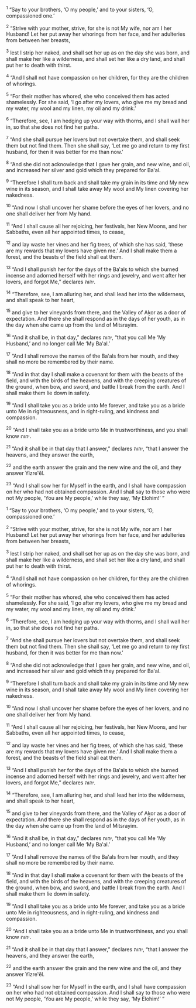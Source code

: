<sup>1</sup> “Say to your brothers, ‘O my people,’ and to your sisters, ‘O, compassioned one.’

<sup>2</sup> “Strive with your mother, strive, for she is not My wife, nor am I her Husband! Let her put away her whorings from her face, and her adulteries from between her breasts,

<sup>3</sup> lest I strip her naked, and shall set her up as on the day she was born, and shall make her like a wilderness, and shall set her like a dry land, and shall put her to death with thirst.

<sup>4</sup> “And I shall not have compassion on her children, for they are the children of whorings.

<sup>5</sup> “For their mother has whored, she who conceived them has acted shamelessly. For she said, ‘I go after my lovers, who give me my bread and my water, my wool and my linen, my oil and my drink.’

<sup>6</sup> “Therefore, see, I am hedging up your way with thorns, and I shall wall her in, so that she does not find her paths.

<sup>7</sup> “And she shall pursue her lovers but not overtake them, and shall seek them but not find them. Then she shall say, ‘Let me go and return to my first husband, for then it was better for me than now.’

<sup>8</sup> “And she did not acknowledge that I gave her grain, and new wine, and oil, and increased her silver and gold which they prepared for Ba‛al.

<sup>9</sup> “Therefore I shall turn back and shall take my grain in its time and My new wine in its season, and I shall take away My wool and My linen covering her nakedness.

<sup>10</sup> “And now I shall uncover her shame before the eyes of her lovers, and no one shall deliver her from My hand.

<sup>11</sup> “And I shall cause all her rejoicing, her festivals, her New Moons, and her Sabbaths, even all her appointed times, to cease,

<sup>12</sup> and lay waste her vines and her fig trees, of which she has said, ‘these are my rewards that my lovers have given me.’ And I shall make them a forest, and the beasts of the field shall eat them.

<sup>13</sup> “And I shall punish her for the days of the Ba‛als to which she burned incense and adorned herself with her rings and jewelry, and went after her lovers, and forgot Me,” declares יהוה.

<sup>14</sup> “Therefore, see, I am alluring her, and shall lead her into the wilderness, and shall speak to her heart,

<sup>15</sup> and give to her vineyards from there, and the Valley of Aḵor as a door of expectation. And there she shall respond as in the days of her youth, as in the day when she came up from the land of Mitsrayim.

<sup>16</sup> “And it shall be, in that day,” declares יהוה, “that you call Me ‘My Husband,’ and no longer call Me ‘My Ba‛al.’

<sup>17</sup> “And I shall remove the names of the Ba‛als from her mouth, and they shall no more be remembered by their name.

<sup>18</sup> “And in that day I shall make a covenant for them with the beasts of the field, and with the birds of the heavens, and with the creeping creatures of the ground, when bow, and sword, and battle I break from the earth. And I shall make them lie down in safety.

<sup>19</sup> “And I shall take you as a bride unto Me forever, and take you as a bride unto Me in righteousness, and in right-ruling, and kindness and compassion.

<sup>20</sup> “And I shall take you as a bride unto Me in trustworthiness, and you shall know יהוה.

<sup>21</sup> “And it shall be in that day that I answer,” declares יהוה, “that I answer the heavens, and they answer the earth,

<sup>22</sup> and the earth answer the grain and the new wine and the oil, and they answer Yizre‛ĕl.

<sup>23</sup> “And I shall sow her for Myself in the earth, and I shall have compassion on her who had not obtained compassion. And I shall say to those who were not My people, ‘You are My people,’ while they say, ‘My Elohim!’ ”

<sup>1</sup> “Say to your brothers, ‘O my people,’ and to your sisters, ‘O, compassioned one.’

<sup>2</sup> “Strive with your mother, strive, for she is not My wife, nor am I her Husband! Let her put away her whorings from her face, and her adulteries from between her breasts,

<sup>3</sup> lest I strip her naked, and shall set her up as on the day she was born, and shall make her like a wilderness, and shall set her like a dry land, and shall put her to death with thirst.

<sup>4</sup> “And I shall not have compassion on her children, for they are the children of whorings.

<sup>5</sup> “For their mother has whored, she who conceived them has acted shamelessly. For she said, ‘I go after my lovers, who give me my bread and my water, my wool and my linen, my oil and my drink.’

<sup>6</sup> “Therefore, see, I am hedging up your way with thorns, and I shall wall her in, so that she does not find her paths.

<sup>7</sup> “And she shall pursue her lovers but not overtake them, and shall seek them but not find them. Then she shall say, ‘Let me go and return to my first husband, for then it was better for me than now.’

<sup>8</sup> “And she did not acknowledge that I gave her grain, and new wine, and oil, and increased her silver and gold which they prepared for Ba‛al.

<sup>9</sup> “Therefore I shall turn back and shall take my grain in its time and My new wine in its season, and I shall take away My wool and My linen covering her nakedness.

<sup>10</sup> “And now I shall uncover her shame before the eyes of her lovers, and no one shall deliver her from My hand.

<sup>11</sup> “And I shall cause all her rejoicing, her festivals, her New Moons, and her Sabbaths, even all her appointed times, to cease,

<sup>12</sup> and lay waste her vines and her fig trees, of which she has said, ‘these are my rewards that my lovers have given me.’ And I shall make them a forest, and the beasts of the field shall eat them.

<sup>13</sup> “And I shall punish her for the days of the Ba‛als to which she burned incense and adorned herself with her rings and jewelry, and went after her lovers, and forgot Me,” declares יהוה.

<sup>14</sup> “Therefore, see, I am alluring her, and shall lead her into the wilderness, and shall speak to her heart,

<sup>15</sup> and give to her vineyards from there, and the Valley of Aḵor as a door of expectation. And there she shall respond as in the days of her youth, as in the day when she came up from the land of Mitsrayim.

<sup>16</sup> “And it shall be, in that day,” declares יהוה, “that you call Me ‘My Husband,’ and no longer call Me ‘My Ba‛al.’

<sup>17</sup> “And I shall remove the names of the Ba‛als from her mouth, and they shall no more be remembered by their name.

<sup>18</sup> “And in that day I shall make a covenant for them with the beasts of the field, and with the birds of the heavens, and with the creeping creatures of the ground, when bow, and sword, and battle I break from the earth. And I shall make them lie down in safety.

<sup>19</sup> “And I shall take you as a bride unto Me forever, and take you as a bride unto Me in righteousness, and in right-ruling, and kindness and compassion.

<sup>20</sup> “And I shall take you as a bride unto Me in trustworthiness, and you shall know יהוה.

<sup>21</sup> “And it shall be in that day that I answer,” declares יהוה, “that I answer the heavens, and they answer the earth,

<sup>22</sup> and the earth answer the grain and the new wine and the oil, and they answer Yizre‛ĕl.

<sup>23</sup> “And I shall sow her for Myself in the earth, and I shall have compassion on her who had not obtained compassion. And I shall say to those who were not My people, ‘You are My people,’ while they say, ‘My Elohim!’ ”


